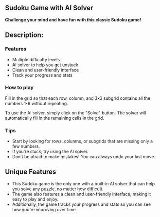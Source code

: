 ## Sudoku Game with AI Solver

**Challenge your mind and have fun with this classic Sudoku game!**

## Description:
### Features

* Multiple difficulty levels
* AI solver to help you get unstuck
* Clean and user-friendly interface
* Track your progress and stats

### How to play

Fill in the grid so that each row, column, and 3x3 subgrid contains all the numbers 1-9 without repeating.

To use the AI solver, simply click on the "Solve" button. The solver will automatically fill in the remaining cells in the grid.

### Tips

* Start by looking for rows, columns, or subgrids that are missing only a few numbers.
* If you're stuck, try using the AI solver.
* Don't be afraid to make mistakes! You can always undo your last move.

## Unique Features

* This Sudoku game is the only one with a built-in AI solver that can help you solve any puzzle, no matter how difficult.
* The game also features a clean and user-friendly interface, making it easy to play and enjoy.
* Additionally, the game tracks your progress and stats so you can see how you're improving over time.


